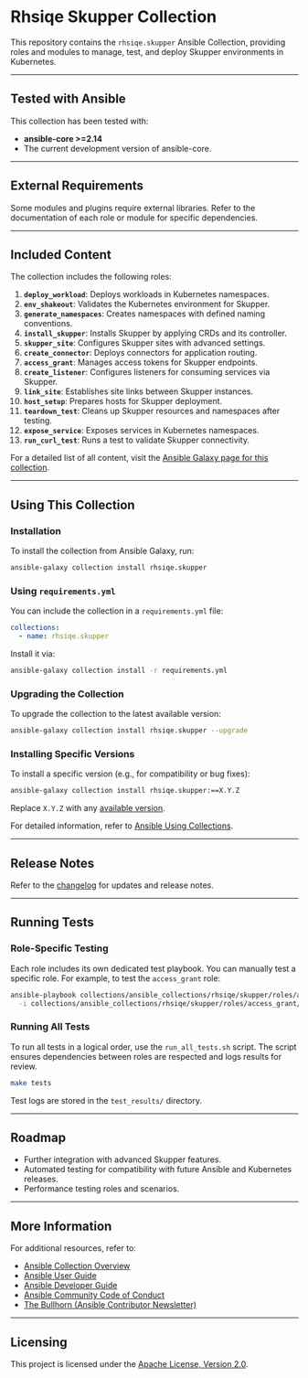 # Rhsiqe Skupper Collection

This repository contains the `rhsiqe.skupper` Ansible Collection, providing roles and modules to manage, test, and deploy Skupper environments in Kubernetes.

---

## Tested with Ansible

This collection has been tested with:
- **ansible-core >=2.14** 
- The current development version of ansible-core.

---

## External Requirements

Some modules and plugins require external libraries. Refer to the documentation of each role or module for specific dependencies.

---

## Included Content

The collection includes the following roles:

1. **`deploy_workload`**: Deploys workloads in Kubernetes namespaces.
2. **`env_shakeout`**: Validates the Kubernetes environment for Skupper.
3. **`generate_namespaces`**: Creates namespaces with defined naming conventions.
4. **`install_skupper`**: Installs Skupper by applying CRDs and its controller.
5. **`skupper_site`**: Configures Skupper sites with advanced settings.
6. **`create_connector`**: Deploys connectors for application routing.
7. **`access_grant`**: Manages access tokens for Skupper endpoints.
8. **`create_listener`**: Configures listeners for consuming services via Skupper.
9. **`link_site`**: Establishes site links between Skupper instances.
10. **`host_setup`**: Prepares hosts for Skupper deployment.
11. **`teardown_test`**: Cleans up Skupper resources and namespaces after testing.
12. **`expose_service`**: Exposes services in Kubernetes namespaces.
13. **`run_curl_test`**: Runs a test to validate Skupper connectivity.

For a detailed list of all content, visit the [Ansible Galaxy page for this collection](https://galaxy.ansible.com/rhsiqe/skupper).

---

## Using This Collection

### Installation

To install the collection from Ansible Galaxy, run:

```bash
ansible-galaxy collection install rhsiqe.skupper
```

### Using `requirements.yml`

You can include the collection in a `requirements.yml` file:

```yaml
collections:
  - name: rhsiqe.skupper
```

Install it via:

```bash
ansible-galaxy collection install -r requirements.yml
```

### Upgrading the Collection

To upgrade the collection to the latest available version:

```bash
ansible-galaxy collection install rhsiqe.skupper --upgrade
```

### Installing Specific Versions

To install a specific version (e.g., for compatibility or bug fixes):

```bash
ansible-galaxy collection install rhsiqe.skupper:==X.Y.Z
```

Replace `X.Y.Z` with any [available version](https://galaxy.ansible.com/rhsiqe/skupper).

For detailed information, refer to [Ansible Using Collections](https://docs.ansible.com/ansible/latest/user_guide/collections_using.html).

---

## Release Notes

Refer to the [changelog](https://github.com/ansible-collections/REPONAMEHERE/tree/main/CHANGELOG.rst) for updates and release notes.

---

## Running Tests

### Role-Specific Testing

Each role includes its own dedicated test playbook. You can manually test a specific role. For example, to test the `access_grant` role:

```bash
ansible-playbook collections/ansible_collections/rhsiqe/skupper/roles/access_grant/tests/test_playbook.yml \
  -i collections/ansible_collections/rhsiqe/skupper/roles/access_grant/tests/inventory/hosts.yml
```

### Running All Tests

To run all tests in a logical order, use the `run_all_tests.sh` script. The script ensures dependencies between roles are respected and logs results for review.

```bash
make tests
```

Test logs are stored in the `test_results/` directory.

---

## Roadmap

- Further integration with advanced Skupper features.
- Automated testing for compatibility with future Ansible and Kubernetes releases.
- Performance testing roles and scenarios.

---

## More Information

For additional resources, refer to:
- [Ansible Collection Overview](https://github.com/ansible-collections/overview)
- [Ansible User Guide](https://docs.ansible.com/ansible/latest/user_guide/index.html)
- [Ansible Developer Guide](https://docs.ansible.com/ansible/latest/dev_guide/index.html)
- [Ansible Community Code of Conduct](https://docs.ansible.com/ansible/latest/community/code_of_conduct.html)
- [The Bullhorn (Ansible Contributor Newsletter)](https://docs.ansible.com/ansible/latest/community/communication.html#the-bullhorn)

---

## Licensing

This project is licensed under the [Apache License, Version 2.0](https://www.apache.org/licenses/LICENSE-2.0).
